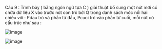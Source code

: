 Câu 9 : Trình bày ( bằng ngôn ngữ tựa C ) giải thuật bổ sung một nút mới có chứa dữ liệu X vào trước  nút con trỏ bởi Q trong danh sách móc nối hai chiều với : Pdau trỏ và phần tử đầu, Pcuoi trỏ vào phần tử cuối, mỗi nút có cấu trúc như sau :

![image](https://user-images.githubusercontent.com/72289126/138101782-2d4b2740-9254-4c00-a897-5a51679a43a7.png)

![image](https://user-images.githubusercontent.com/72289126/138101950-4191d927-f9d8-4af3-b6fc-d9a5501babad.png)
